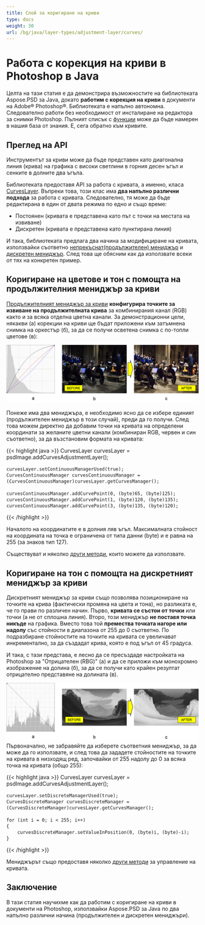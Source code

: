 ```yaml
---
title: Слой за коригиране на криви
type: docs
weight: 30
url: /bg/java/layer-types/adjustment-layer/curves/
---
```


# Работа с корекция на криви в Photoshop в Java

Целта на тази статия е да демонстрира възможностите на библиотеката Aspose.PSD за Java, докато **работим с корекция на криви** в документи на Adobe® Photoshop®. Библиотеката е напълно автономна. Следователно работи без необходимост от инсталиране на редактора за снимки Photoshop. Пълният списък с [функции](https://docs.aspose.com/psd/java/features/) може да бъде намерен в нашия база от знания. Е, сега обратно към кривите.

## Преглед на API

Инструментът за криви може да бъде представен като диагонална линия (крива) на графика с високи светлини в горния десен ъгъл и сенките в долните два ъгъла.

Библиотеката предоставя API за работа с кривата, а именно, класа [CurvesLayer](https://reference.aspose.com/psd/java/com.aspose.psd.fileformats.psd.layers.adjustmentlayers/CurvesLayer). Въпреки това, този клас има **два напълно различни подхода** за работа с кривата. Следователно, тя може да бъде редактирана в един от двата режима по едно и също време:

- Постоянен (кривата е представена като път с точки на местата на извиване)
- Дискретен (кривата е представена като пунктирана линия)

И така, библиотеката предлага два начина за модифициране на кривата, използвайки съответно [непрекъснат(продължителен) мениджър](https://reference.aspose.com/psd/java/com.aspose.psd.fileformats.psd.layers.layerresources/curvescontinuousmanager) и [дискретен мениджър](https://reference.aspose.com/psd/java/com.aspose.psd.fileformats.psd.layers.layerresources/CurvesDiscreteManager). След това ще обясним как да използвате всеки от тях на конкретен пример.

## Коригиране на цветове и тон с помощта на продължителния мениджър за криви

[Продължителният мениджър за криви](https://reference.aspose.com/psd/java/com.aspose.psd.fileformats.psd.layers.layerresources/CurvesContinuousManager) **конфигурира точките за извиване на продължителната крива** за комбинирания канал (RGB) както и за всяка отделна цветна канали. За демонстрационни цели, някакви (а) корекции на криви ще бъдат приложени към затъмнена снимка на оркестър (б), за да се получи осветена снимка с по-топли цветове (в):

![Фигура 1 на слоя за коригиране с криви](curves-psd-adjustment-layer-figure-1.png)

Понеже има два мениджъра, е необходимо ясно да се избере единият (продължителен мениджър в този случай), преди да го получи. След това можем директно да добавим точки на кривата на определени координати за желаните цветни канали (комбиниран RGB, червен и син съответно), за да възстановим формата на кривата:

{{< highlight java >}}
    CurvesLayer curvesLayer = psdImage.addCurvesAdjustmentLayer();

    curvesLayer.setContinuousManagerUsed(true);
    CurvesContinuousManager curvesContinuousManager = (CurvesContinuousManager)curvesLayer.getCurvesManager();

    curvesContinuousManager.addCurvePoint(0, (byte)65, (byte)125);
    curvesContinuousManager.addCurvePoint(1, (byte)120, (byte)135);
    curvesContinuousManager.addCurvePoint(3, (byte)135, (byte)120);
{{< /highlight >}}

Началото на координатите е в долния ляв ъгъл. Максималната стойност на координата на точка е ограничена от типа данни (byte) и е равна на 255 (за знаков тип 127).

Съществуват и няколко [други методи](https://reference.aspose.com/psd/java/com.aspose.psd.fileformats.psd.layers.layerresources/CurvesContinuousManager), които можете да използвате.

## Коригиране на тон с помощта на дискретният мениджър за криви

Дискретният мениджър за криви също позволява позициониране на точките на крива (фактически промяна на цвета и тона), но разликата е, че го прави по различен начин. Първо, **кривата се състои от точки** или точки (а не от сплошна линия). Второ, този мениджър **не поставя точка никъде** на графика. Вместо това той **премества точката нагоре или надолу** със стойности в диапазона от 255 до 0 съответно. По подразбиране стойностите на точките на кривата се увеличават инкрементално, за да създадат крива, която е под ъгъл от 45 градуса.

И така, с тази представа, е лесно да се пресъздаде настройката на Photoshop за "Отрицателен (RBG)" (а) и да се приложи към монохромно изображение на долина (б), за да се получи като крайен резултат отрицателно представяне на долината (в).

![Фигура 2 на слоя за коригиране с криви](curves-psd-adjustment-layer-figure-2.png) Първоначално, не забравяйте да изберете съответния мениджър, за да може да го използвате, и след това да зададете стойностите на точките на кривата в низходящ ред, започвайки от 255 надолу до 0 за всяка точка на кривата (общо 255):

{{< highlight java >}}
    CurvesLayer curvesLayer = psdImage.addCurvesAdjustmentLayer();

    curvesLayer.setDiscreteManagerUsed(true);
    CurvesDiscreteManager curvesDiscreteManager = (CurvesDiscreteManager)curvesLayer.getCurvesManager();

    for (int i = 0; i < 255; i++)
    {
        curvesDiscreteManager.setValueInPosition(0, (byte)i, (byte)-i);
    }
{{< /highlight >}}

Мениджърът също предоставя няколко [други методи](https://reference.aspose.com/psd/java/com.aspose.psd.fileformats.psd.layers.layerresources/curvesdiscretemanager) за управление на кривата.

## Заключение

В тази статия научихме как да работим с коригиране на криви в документи на Photoshop, използвайки Aspose.PSD за Java по два напълно различни начина (продължителен и дискретен мениджъри).
